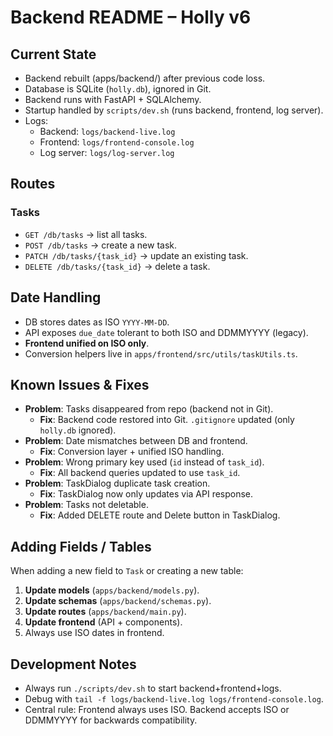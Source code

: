 # Backend README – Holly v6

## Current State
- Backend rebuilt (apps/backend/) after previous code loss.
- Database is SQLite (`holly.db`), ignored in Git.
- Backend runs with FastAPI + SQLAlchemy.
- Startup handled by `scripts/dev.sh` (runs backend, frontend, log server).
- Logs:
  - Backend: `logs/backend-live.log`
  - Frontend: `logs/frontend-console.log`
  - Log server: `logs/log-server.log`

## Routes
### Tasks
- `GET /db/tasks` → list all tasks.
- `POST /db/tasks` → create a new task.
- `PATCH /db/tasks/{task_id}` → update an existing task.
- `DELETE /db/tasks/{task_id}` → delete a task.

## Date Handling
- DB stores dates as ISO `YYYY-MM-DD`.
- API exposes `due_date` tolerant to both ISO and DDMMYYYY (legacy).
- **Frontend unified on ISO only**.
- Conversion helpers live in `apps/frontend/src/utils/taskUtils.ts`.

## Known Issues & Fixes
- **Problem**: Tasks disappeared from repo (backend not in Git).
  - **Fix**: Backend code restored into Git. `.gitignore` updated (only `holly.db` ignored).
- **Problem**: Date mismatches between DB and frontend.
  - **Fix**: Conversion layer + unified ISO handling.
- **Problem**: Wrong primary key used (`id` instead of `task_id`).
  - **Fix**: All backend queries updated to use `task_id`.
- **Problem**: TaskDialog duplicate task creation.
  - **Fix**: TaskDialog now only updates via API response.
- **Problem**: Tasks not deletable.
  - **Fix**: Added DELETE route and Delete button in TaskDialog.

## Adding Fields / Tables
When adding a new field to `Task` or creating a new table:
1. **Update models** (`apps/backend/models.py`).
2. **Update schemas** (`apps/backend/schemas.py`).
3. **Update routes** (`apps/backend/main.py`).
4. **Update frontend** (API + components).
5. Always use ISO dates in frontend.

## Development Notes
- Always run `./scripts/dev.sh` to start backend+frontend+logs.
- Debug with `tail -f logs/backend-live.log logs/frontend-console.log`.
- Central rule: Frontend always uses ISO. Backend accepts ISO or DDMMYYYY for backwards compatibility.